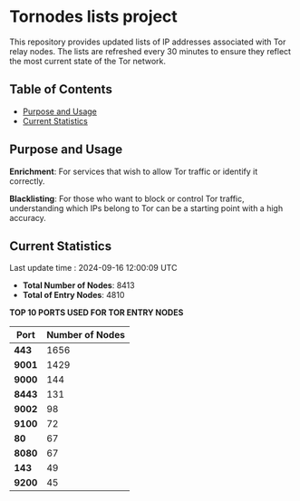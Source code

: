 # Tornodes lists project

This repository provides updated lists of IP addresses associated with Tor relay nodes. The lists are refreshed every 30 minutes to ensure they reflect the most current state of the Tor network.

## Table of Contents

- [Purpose and Usage](#purpose-and-usage)
- [Current Statistics](#current-statistics)


## Purpose and Usage

**Enrichment**: For services that wish to allow Tor traffic or identify it correctly.

**Blacklisting**: For those who want to block or control Tor traffic, understanding which IPs belong to Tor can be a starting point with a high accuracy.

## Current Statistics

Last update time : 2024-09-16 12:00:09 UTC

- **Total Number of Nodes**: 8413
- **Total of Entry Nodes**: 4810

**TOP 10 PORTS USED FOR TOR ENTRY NODES**

| **Port** | **Number of Nodes** |
|------|-----------------|
| **443**   | 1656  |
| **9001**   | 1429  |
| **9000**   | 144  |
| **8443**   | 131  |
| **9002**   | 98  |
| **9100**   | 72  |
| **80**   | 67  |
| **8080**   | 67  |
| **143**   | 49  |
| **9200**   | 45  |

